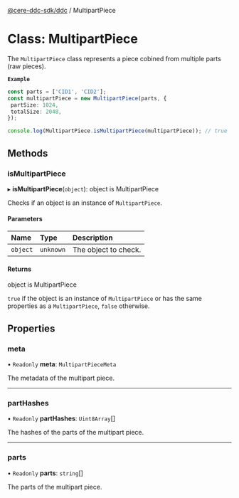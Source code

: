 [@cere-ddc-sdk/ddc](../README.md) / MultipartPiece

# Class: MultipartPiece

The `MultipartPiece` class represents a piece cobined from multiple parts (raw pieces).

**`Example`**

```typescript
const parts = ['CID1', 'CID2'];
const multipartPiece = new MultipartPiece(parts, {
 partSize: 1024,
 totalSize: 2048,
});

console.log(MultipartPiece.isMultipartPiece(multipartPiece)); // true
```

## Methods

### isMultipartPiece

▸ **isMultipartPiece**(`object`): object is MultipartPiece

Checks if an object is an instance of `MultipartPiece`.

#### Parameters

| Name | Type | Description |
| :------ | :------ | :------ |
| `object` | `unknown` | The object to check. |

#### Returns

object is MultipartPiece

`true` if the object is an instance of `MultipartPiece` or has the same properties as a `MultipartPiece`, `false` otherwise.

## Properties

### meta

• `Readonly` **meta**: `MultipartPieceMeta`

The metadata of the multipart piece.

___

### partHashes

• `Readonly` **partHashes**: `Uint8Array`[]

The hashes of the parts of the multipart piece.

___

### parts

• `Readonly` **parts**: `string`[]

The parts of the multipart piece.
